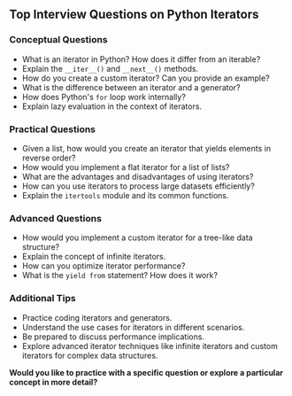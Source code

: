 ## Top Interview Questions on Python Iterators

### Conceptual Questions

* What is an iterator in Python? How does it differ from an iterable?
* Explain the `__iter__()` and `__next__()` methods.
* How do you create a custom iterator? Can you provide an example?
* What is the difference between an iterator and a generator?
* How does Python's `for` loop work internally?
* Explain lazy evaluation in the context of iterators.

### Practical Questions

* Given a list, how would you create an iterator that yields elements in reverse order?
* How would you implement a flat iterator for a list of lists?
* What are the advantages and disadvantages of using iterators?
* How can you use iterators to process large datasets efficiently?
* Explain the `itertools` module and its common functions.

### Advanced Questions

* How would you implement a custom iterator for a tree-like data structure?
* Explain the concept of infinite iterators.
* How can you optimize iterator performance?
* What is the `yield from` statement? How does it work?

### Additional Tips

* Practice coding iterators and generators.
* Understand the use cases for iterators in different scenarios.
* Be prepared to discuss performance implications.
* Explore advanced iterator techniques like infinite iterators and custom iterators for complex data structures.

**Would you like to practice with a specific question or explore a particular concept in more detail?**
